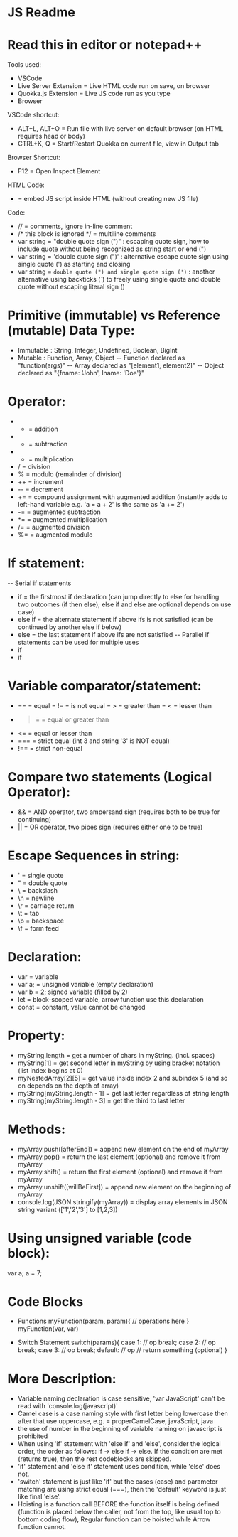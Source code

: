 # JS Readme
# Read this in editor or notepad++

Tools used:
- VSCode
- Live Server Extension = Live HTML code run on save, on browser 
- Quokka.js Extension = Live JS code run as you type
- Browser

VSCode shortcut:
- ALT+L, ALT+O = Run file with live server on default browser (on HTML requires head or body)
- CTRL+K, Q = Start/Restart Quokka on current file, view in Output tab

Browser Shortcut:
- F12 = Open Inspect Element

HTML Code:
- <script></script> = embed JS script inside HTML (without creating new JS file)

Code:
- // = comments, ignore in-line comment
- /* this block is ignored */ = multiline comments
- var string = "double quote sign (\")" : escaping quote sign, how to include quote without being recognized as string start or end (\")
- var string = 'double quote sign (")' : alternative escape quote sign using single quote (') as starting and closing
- var string = `double quote (") and single quote sign (')` : another alternative using backticks (`) to freely using single quote and double quote without escaping literal sign (\)

# Primitive (immutable) vs Reference (mutable) Data Type:
- Immutable : String, Integer, Undefined, Boolean, BigInt
- Mutable : Function, Array, Object
-- Function declared as "function(args)"
-- Array declared as "[element1, element2]"
-- Object declared as "{fname: 'John', lname: 'Doe'}"

# Operator:
- + = addition
- - = subtraction
- * = multiplication
- / = division
- % = modulo (remainder of division)
- ++ = increment
- -- = decrement
- += = compound assignment with augmented addition (instantly adds to left-hand variable e.g. 'a = a + 2' is the same as 'a += 2')
- -= = augmented subtraction
- *= = augmented multiplication
- /= = augmented division
- %= = augmented modulo

# If statement:
-- Serial if statements
- if = the firstmost if declaration (can jump directly to else for handling two outcomes (if then else); else if and else are optional depends on use case)
- else if = the alternate statement if above ifs is not satisfied (can be continued by another else if below)
- else = the last statement if above ifs are not satisfied
-- Parallel if statements can be used for multiple uses
- if
- if
# Variable comparator/statement:
- == = equal
= != = is not equal
= > = greater than
= < = lesser than
- >= = equal or greater than
- <= = equal or lesser than
- === = strict equal (int 3 and string '3' is NOT equal)
- !== = strict non-equal
# Compare two statements (Logical Operator):
- && = AND operator, two ampersand sign (requires both to be true for continuing)
- || = OR operator, two pipes sign (requires either one to be true)


# Escape Sequences in string:
- \' = single quote
- \" = double quote
- \\ = backslash
- \n = newline
- \r = carriage return
- \t = tab
- \b = backspace
- \f = form feed

# Declaration:
- var = variable
- var a; = unsigned variable (empty declaration)
- var b = 2; signed variable (filled by 2)
- let = block-scoped variable, arrow function use this declaration
- const = constant, value cannot be changed

# Property:
- myString.length = get a number of chars in myString. (incl. spaces)
- myString[1] = get second letter in myString by using bracket notation (list index begins at 0)
- myNestedArray[2][5] = get value inside index 2 and subindex 5 (and so on depends on the depth of array)
- myString[myString.length - 1] = get last letter regardless of string length
- myString[myString.length - 3] = get the third to last letter

# Methods:
- myArray.push([afterEnd]) = append new element on the end of myArray
- myArray.pop() = return the last element (optional) and remove it from myArray
- myArray.shift() = return the first element (optional) and remove it from myArray
- myArray.unshift([willBeFirst]) = append new element on the beginning of myArray
- console.log(JSON.stringify(myArray)) = display array elements in JSON string variant (['1','2','3'] to [1,2,3])

# Using unsigned variable (code block):

var a;
a = 7;

# Code Blocks
- Functions
myFunction(param, param){
    // operations here
}
myFunction(var, var)

- Switch Statement
switch(params){
    case 1:
        // op
        break;
    case 2:
        // op
        break;
    case 3:
        // op
        break;
    default:
        // op
    // return something (optional)
}
    

# More Description:
- Variable naming declaration is case sensitive, 'var JavaScript' can't be read with 'console.log(javascript)'
- Camel case is a case naming style with first letter being lowercase then after that use uppercase, e.g. = properCamelCase, javaScript, java
- the use of number in the beginning of variable naming on javascript is prohibited
- When using 'if' statement with 'else if' and 'else', consider the logical order, the order as follows: if -> else if -> else. If the condition are met (returns true), then the rest codeblocks are skipped.
- 'if' statement and 'else if' statement uses condition, while 'else' does not.
- 'switch' statement is just like 'if' but the cases (case) and parameter matching are using strict equal (===), then the 'default' keyword is just like final 'else'.
- Hoisting is a function call BEFORE the function itself is being defined (function is placed below the caller, not from the top, like usual top to bottom coding flow), Regular function can be hoisted while Arrow function cannot.